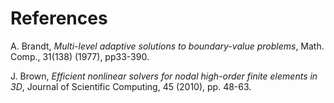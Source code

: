 # References

A. Brandt, *Multi-level adaptive solutions to boundary-value problems*, Math. Comp., 31(138) (1977), pp33-390.

J. Brown, *Efficient nonlinear solvers for nodal high-order finite elements in 3D*, Journal of Scientific Computing, 45 (2010), pp. 48-63.
